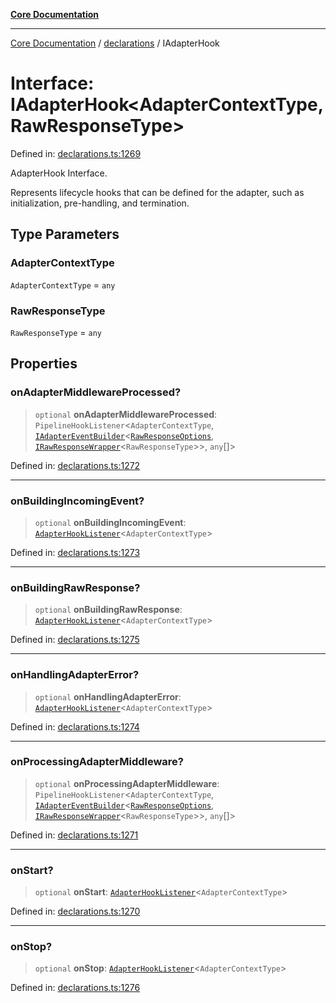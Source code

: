 [**Core Documentation**](../../README.md)

***

[Core Documentation](../../README.md) / [declarations](../README.md) / IAdapterHook

# Interface: IAdapterHook\<AdapterContextType, RawResponseType\>

Defined in: [declarations.ts:1269](https://github.com/stonemjs/core/blob/b1f29857c7f1e529739f22d486494bed3b22d2c6/src/declarations.ts#L1269)

AdapterHook Interface.

Represents lifecycle hooks that can be defined for the adapter, such as initialization, pre-handling, and termination.

## Type Parameters

### AdapterContextType

`AdapterContextType` = `any`

### RawResponseType

`RawResponseType` = `any`

## Properties

### onAdapterMiddlewareProcessed?

> `optional` **onAdapterMiddlewareProcessed**: `PipelineHookListener`\<`AdapterContextType`, [`IAdapterEventBuilder`](IAdapterEventBuilder.md)\<[`RawResponseOptions`](RawResponseOptions.md), [`IRawResponseWrapper`](IRawResponseWrapper.md)\<`RawResponseType`\>\>, `any`[]\>

Defined in: [declarations.ts:1272](https://github.com/stonemjs/core/blob/b1f29857c7f1e529739f22d486494bed3b22d2c6/src/declarations.ts#L1272)

***

### onBuildingIncomingEvent?

> `optional` **onBuildingIncomingEvent**: [`AdapterHookListener`](../type-aliases/AdapterHookListener.md)\<`AdapterContextType`\>

Defined in: [declarations.ts:1273](https://github.com/stonemjs/core/blob/b1f29857c7f1e529739f22d486494bed3b22d2c6/src/declarations.ts#L1273)

***

### onBuildingRawResponse?

> `optional` **onBuildingRawResponse**: [`AdapterHookListener`](../type-aliases/AdapterHookListener.md)\<`AdapterContextType`\>

Defined in: [declarations.ts:1275](https://github.com/stonemjs/core/blob/b1f29857c7f1e529739f22d486494bed3b22d2c6/src/declarations.ts#L1275)

***

### onHandlingAdapterError?

> `optional` **onHandlingAdapterError**: [`AdapterHookListener`](../type-aliases/AdapterHookListener.md)\<`AdapterContextType`\>

Defined in: [declarations.ts:1274](https://github.com/stonemjs/core/blob/b1f29857c7f1e529739f22d486494bed3b22d2c6/src/declarations.ts#L1274)

***

### onProcessingAdapterMiddleware?

> `optional` **onProcessingAdapterMiddleware**: `PipelineHookListener`\<`AdapterContextType`, [`IAdapterEventBuilder`](IAdapterEventBuilder.md)\<[`RawResponseOptions`](RawResponseOptions.md), [`IRawResponseWrapper`](IRawResponseWrapper.md)\<`RawResponseType`\>\>, `any`[]\>

Defined in: [declarations.ts:1271](https://github.com/stonemjs/core/blob/b1f29857c7f1e529739f22d486494bed3b22d2c6/src/declarations.ts#L1271)

***

### onStart?

> `optional` **onStart**: [`AdapterHookListener`](../type-aliases/AdapterHookListener.md)\<`AdapterContextType`\>

Defined in: [declarations.ts:1270](https://github.com/stonemjs/core/blob/b1f29857c7f1e529739f22d486494bed3b22d2c6/src/declarations.ts#L1270)

***

### onStop?

> `optional` **onStop**: [`AdapterHookListener`](../type-aliases/AdapterHookListener.md)\<`AdapterContextType`\>

Defined in: [declarations.ts:1276](https://github.com/stonemjs/core/blob/b1f29857c7f1e529739f22d486494bed3b22d2c6/src/declarations.ts#L1276)
